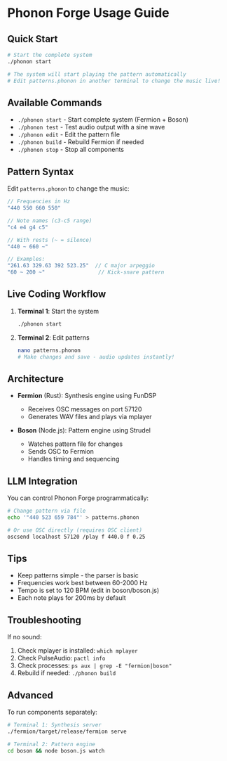 # Phonon Forge Usage Guide

## Quick Start

```bash
# Start the complete system
./phonon start

# The system will start playing the pattern automatically
# Edit patterns.phonon in another terminal to change the music live!
```

## Available Commands

- `./phonon start` - Start complete system (Fermion + Boson)
- `./phonon test` - Test audio output with a sine wave
- `./phonon edit` - Edit the pattern file
- `./phonon build` - Rebuild Fermion if needed
- `./phonon stop` - Stop all components

## Pattern Syntax

Edit `patterns.phonon` to change the music:

```javascript
// Frequencies in Hz
"440 550 660 550"

// Note names (c3-c5 range)
"c4 e4 g4 c5"

// With rests (~ = silence)
"440 ~ 660 ~"

// Examples:
"261.63 329.63 392 523.25"  // C major arpeggio
"60 ~ 200 ~"                 // Kick-snare pattern
```

## Live Coding Workflow

1. **Terminal 1**: Start the system
   ```bash
   ./phonon start
   ```

2. **Terminal 2**: Edit patterns
   ```bash
   nano patterns.phonon
   # Make changes and save - audio updates instantly!
   ```

## Architecture

- **Fermion** (Rust): Synthesis engine using FunDSP
  - Receives OSC messages on port 57120
  - Generates WAV files and plays via mplayer
  
- **Boson** (Node.js): Pattern engine using Strudel
  - Watches pattern file for changes
  - Sends OSC to Fermion
  - Handles timing and sequencing

## LLM Integration

You can control Phonon Forge programmatically:

```bash
# Change pattern via file
echo '"440 523 659 784"' > patterns.phonon

# Or use OSC directly (requires OSC client)
oscsend localhost 57120 /play f 440.0 f 0.25
```

## Tips

- Keep patterns simple - the parser is basic
- Frequencies work best between 60-2000 Hz
- Tempo is set to 120 BPM (edit in boson/boson.js)
- Each note plays for 200ms by default

## Troubleshooting

If no sound:
1. Check mplayer is installed: `which mplayer`
2. Check PulseAudio: `pactl info`
3. Check processes: `ps aux | grep -E "fermion|boson"`
4. Rebuild if needed: `./phonon build`

## Advanced

To run components separately:

```bash
# Terminal 1: Synthesis server
./fermion/target/release/fermion serve

# Terminal 2: Pattern engine
cd boson && node boson.js watch
```